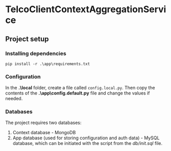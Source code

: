 # TelcoClientContextAggregationService

## Project setup

### Installing dependencies

```
pip install -r .\app\requirements.txt
```

### Configuration
In the **.\local** folder, create a file called `config.local.py`. 
Then copy the contents of the **.\app\config.default.py** file and change the values if needed.

### Databases
The project requires two databases:  
1. Context database - MongoDB
2. App database (used for storing configuration and auth data) - MySQL database, which can be initiated with the script from the *db/init.sql* file.